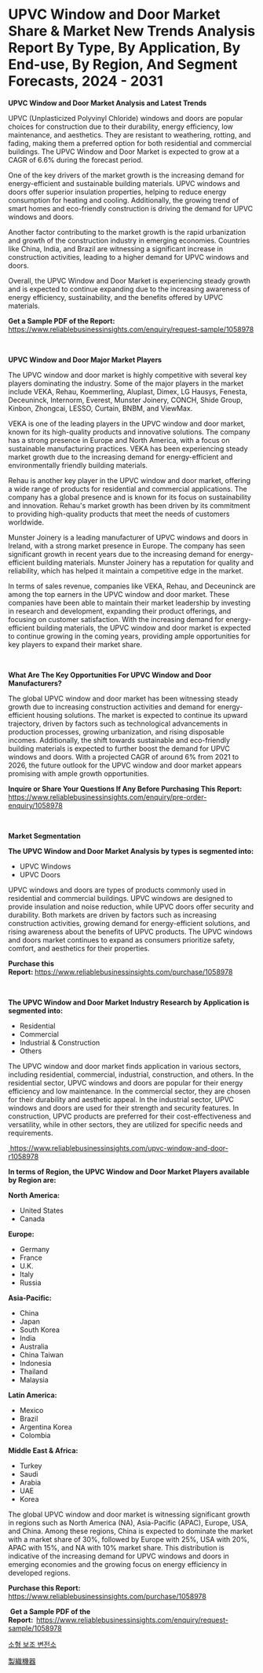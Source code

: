 <p><h1>UPVC Window and Door Market Share & Market New Trends Analysis Report By Type, By Application, By End-use, By Region, And Segment Forecasts, 2024 - 2031</h1></p><p><strong>UPVC Window and Door Market Analysis and Latest Trends</strong></p>
<p><p>UPVC (Unplasticized Polyvinyl Chloride) windows and doors are popular choices for construction due to their durability, energy efficiency, low maintenance, and aesthetics. They are resistant to weathering, rotting, and fading, making them a preferred option for both residential and commercial buildings. The UPVC Window and Door Market is expected to grow at a CAGR of 6.6% during the forecast period.</p><p>One of the key drivers of the market growth is the increasing demand for energy-efficient and sustainable building materials. UPVC windows and doors offer superior insulation properties, helping to reduce energy consumption for heating and cooling. Additionally, the growing trend of smart homes and eco-friendly construction is driving the demand for UPVC windows and doors.</p><p>Another factor contributing to the market growth is the rapid urbanization and growth of the construction industry in emerging economies. Countries like China, India, and Brazil are witnessing a significant increase in construction activities, leading to a higher demand for UPVC windows and doors.</p><p>Overall, the UPVC Window and Door Market is experiencing steady growth and is expected to continue expanding due to the increasing awareness of energy efficiency, sustainability, and the benefits offered by UPVC materials.</p></p>
<p><strong>Get a Sample PDF of the Report:&nbsp;</strong> <a href="https://www.reliablebusinessinsights.com/enquiry/request-sample/1058978">https://www.reliablebusinessinsights.com/enquiry/request-sample/1058978</a></p>
<p>&nbsp;</p>
<p><strong>UPVC Window and Door Major Market Players</strong></p>
<p><p>The UPVC window and door market is highly competitive with several key players dominating the industry. Some of the major players in the market include VEKA, Rehau, Koemmerling, Aluplast, Dimex, LG Hausys, Fenesta, Deceuninck, Internorm, Everest, Munster Joinery, CONCH, Shide Group, Kinbon, Zhongcai, LESSO, Curtain, BNBM, and ViewMax.</p><p>VEKA is one of the leading players in the UPVC window and door market, known for its high-quality products and innovative solutions. The company has a strong presence in Europe and North America, with a focus on sustainable manufacturing practices. VEKA has been experiencing steady market growth due to the increasing demand for energy-efficient and environmentally friendly building materials.</p><p>Rehau is another key player in the UPVC window and door market, offering a wide range of products for residential and commercial applications. The company has a global presence and is known for its focus on sustainability and innovation. Rehau's market growth has been driven by its commitment to providing high-quality products that meet the needs of customers worldwide.</p><p>Munster Joinery is a leading manufacturer of UPVC windows and doors in Ireland, with a strong market presence in Europe. The company has seen significant growth in recent years due to the increasing demand for energy-efficient building materials. Munster Joinery has a reputation for quality and reliability, which has helped it maintain a competitive edge in the market.</p><p>In terms of sales revenue, companies like VEKA, Rehau, and Deceuninck are among the top earners in the UPVC window and door market. These companies have been able to maintain their market leadership by investing in research and development, expanding their product offerings, and focusing on customer satisfaction. With the increasing demand for energy-efficient building materials, the UPVC window and door market is expected to continue growing in the coming years, providing ample opportunities for key players to expand their market share.</p></p>
<p>&nbsp;</p>
<p><strong>What Are The Key Opportunities For UPVC Window and Door Manufacturers?</strong></p>
<p><p>The global UPVC window and door market has been witnessing steady growth due to increasing construction activities and demand for energy-efficient housing solutions. The market is expected to continue its upward trajectory, driven by factors such as technological advancements in production processes, growing urbanization, and rising disposable incomes. Additionally, the shift towards sustainable and eco-friendly building materials is expected to further boost the demand for UPVC windows and doors. With a projected CAGR of around 6% from 2021 to 2026, the future outlook for the UPVC window and door market appears promising with ample growth opportunities.</p></p>
<p><strong>Inquire or Share Your Questions If Any Before Purchasing This Report:</strong> <a href="https://www.reliablebusinessinsights.com/enquiry/pre-order-enquiry/1058978">https://www.reliablebusinessinsights.com/enquiry/pre-order-enquiry/1058978</a></p>
<p>&nbsp;</p>
<p><strong>Market Segmentation</strong></p>
<p><strong>The UPVC Window and Door Market Analysis by types is segmented into:</strong></p>
<p><ul><li>UPVC Windows</li><li>UPVC Doors</li></ul></p>
<p><p>UPVC windows and doors are types of products commonly used in residential and commercial buildings. UPVC windows are designed to provide insulation and noise reduction, while UPVC doors offer security and durability. Both markets are driven by factors such as increasing construction activities, growing demand for energy-efficient solutions, and rising awareness about the benefits of UPVC products. The UPVC windows and doors market continues to expand as consumers prioritize safety, comfort, and aesthetics for their properties.</p></p>
<p><strong>Purchase this Report:&nbsp;</strong><a href="https://www.reliablebusinessinsights.com/purchase/1058978">https://www.reliablebusinessinsights.com/purchase/1058978</a></p>
<p>&nbsp;</p>
<p><strong>The UPVC Window and Door Market Industry Research by Application is segmented into:</strong></p>
<p><ul><li>Residential</li><li>Commercial</li><li>Industrial & Construction</li><li>Others</li></ul></p>
<p><p>The UPVC window and door market finds application in various sectors, including residential, commercial, industrial, construction, and others. In the residential sector, UPVC windows and doors are popular for their energy efficiency and low maintenance. In the commercial sector, they are chosen for their durability and aesthetic appeal. In the industrial sector, UPVC windows and doors are used for their strength and security features. In construction, UPVC products are preferred for their cost-effectiveness and versatility, while in other sectors, they are utilized for specific needs and requirements.</p></p>
<p><a href="https://www.reliablebusinessinsights.com/upvc-window-and-door-r1058978">&nbsp;https://www.reliablebusinessinsights.com/upvc-window-and-door-r1058978</a></p>
<p><strong>In terms of Region, the UPVC Window and Door Market Players available by Region are:</strong></p>
<p>
    <p> <strong> North America: </strong>
        <ul>
            <li>United States</li>
            <li>Canada</li>
        </ul>
        </p> 
    <p> <strong> Europe: </strong>
        <ul>
            <li>Germany</li>
            <li>France</li>
            <li>U.K.</li>
            <li>Italy</li>
            <li>Russia</li>
        </ul>
        </p> 
    <p> <strong> Asia-Pacific: </strong>
        <ul>
            <li>China</li>
            <li>Japan</li>
            <li>South Korea</li>
            <li>India</li>
            <li>Australia</li>
            <li>China Taiwan</li>
            <li>Indonesia</li>
            <li>Thailand</li>
            <li>Malaysia</li>
        </ul>
        </p> 
    <p> <strong> Latin America: </strong>
        <ul>
            <li>Mexico</li>
            <li>Brazil</li>
            <li>Argentina Korea</li>
            <li>Colombia</li>
        </ul>
        </p> 
    <p> <strong> Middle East & Africa: </strong>
        <ul>
            <li>Turkey</li>
            <li>Saudi</li>
            <li>Arabia</li>
            <li>UAE</li>
            <li>Korea</li>
        </ul>
    </p>
    </p>
<p><p>The global UPVC window and door market is witnessing significant growth in regions such as North America (NA), Asia-Pacific (APAC), Europe, USA, and China. Among these regions, China is expected to dominate the market with a market share of 30%, followed by Europe with 25%, USA with 20%, APAC with 15%, and NA with 10% market share. This distribution is indicative of the increasing demand for UPVC windows and doors in emerging economies and the growing focus on energy efficiency in developed regions.</p></p>
<p><strong>Purchase this Report: </strong><a href="https://www.reliablebusinessinsights.com/purchase/1058978">https://www.reliablebusinessinsights.com/purchase/1058978</a></p>
<p>&nbsp;<strong>Get a Sample PDF of the Report:&nbsp;&nbsp;</strong><a href="https://www.reliablebusinessinsights.com/enquiry/request-sample/1058978">https://www.reliablebusinessinsights.com/enquiry/request-sample/1058978</a></p>
<p><strong></strong></p>
<p><p><a href="https://github.com/laholand/Market-Research-Report-List-5/blob/main/458003511014.md">소형 보조 변전소</a></p><p><a href="https://github.com/mohamedbakry57/Market-Research-Report-List-5/blob/main/29347396384.md">製織機器</a></p></p>